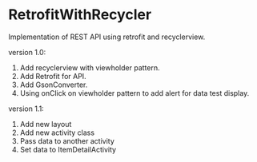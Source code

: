 # RetrofitWithRecycler

Implementation of REST API using retrofit and recyclerview.

version 1.0:
1. Add recyclerview with viewholder pattern.
2. Add Retrofit for API.
3. Add GsonConverter.
4. Using onClick on viewholder pattern to add alert for data test display.

version 1.1:
1. Add new layout
2. Add new activity class
3. Pass data to another activity
4. Set data to ItemDetailActivity
